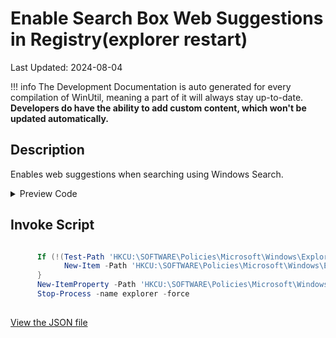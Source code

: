 ﻿# Enable Search Box Web Suggestions in Registry(explorer restart)

Last Updated: 2024-08-04


!!! info
     The Development Documentation is auto generated for every compilation of WinUtil, meaning a part of it will always stay up-to-date. **Developers do have the ability to add custom content, which won't be updated automatically.**


## Description

Enables web suggestions when searching using Windows Search.

<!-- BEGIN CUSTOM CONTENT -->

<!-- END CUSTOM CONTENT -->

<details>
<summary>Preview Code</summary>

```json
{
    "Content":  "Enable Search Box Web Suggestions in Registry(explorer restart)",
    "Description":  "Enables web suggestions when searching using Windows Search.",
    "category":  "Features",
    "panel":  "1",
    "Order":  "a015_",
    "feature":  [

                ],
    "InvokeScript":  [
                         "
      If (!(Test-Path \u0027HKCU:\\SOFTWARE\\Policies\\Microsoft\\Windows\\Explorer\u0027)) {
            New-Item -Path \u0027HKCU:\\SOFTWARE\\Policies\\Microsoft\\Windows\\Explorer\u0027 -Force | Out-Null
      }
      New-ItemProperty -Path \u0027HKCU:\\SOFTWARE\\Policies\\Microsoft\\Windows\\Explorer\u0027 -Name \u0027DisableSearchBoxSuggestions\u0027 -Type DWord -Value 0 -Force
      Stop-Process -name explorer -force
      "
                     ]
}
```
</details>

## Invoke Script

```powershell

      If (!(Test-Path 'HKCU:\SOFTWARE\Policies\Microsoft\Windows\Explorer')) {
            New-Item -Path 'HKCU:\SOFTWARE\Policies\Microsoft\Windows\Explorer' -Force | Out-Null
      }
      New-ItemProperty -Path 'HKCU:\SOFTWARE\Policies\Microsoft\Windows\Explorer' -Name 'DisableSearchBoxSuggestions' -Type DWord -Value 0 -Force
      Stop-Process -name explorer -force
      

```
<!-- BEGIN SECOND CUSTOM CONTENT -->

<!-- END SECOND CUSTOM CONTENT -->

[View the JSON file](https://github.com/ChrisTitusTech/winutil/tree/main/config/feature.json)

